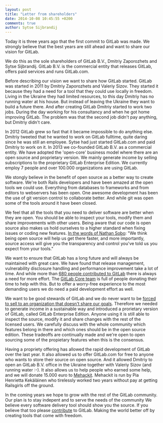 ```yaml
---
layout: post
title: "Letter from shareholders"
date: 2014-10-08 10:45:55 +0200
comments: true
author: Sytse Sijbrandij
---
```


Today it is three years ago that the first commit to GitLab was made.
We strongly believe that the best years are still ahead and want to share our vision for GitLab.

We do this as the sole shareholders of GitLab B.V., Dmitriy Zaporozhets and Sytse Sijbrandij.
GitLab B.V. is the commercial entity that releases GitLab, offers paid services and runs GitLab.com.

Before describing our vision we want to share how GitLab started.
GitLab was started in 2011 by Dmitriy Zaporozhets and Valeriy Sizov.
They started it because they had a need for a tool that they could use locally in freedom.
Living in the Ukraine they had limited resources, to this day Dmitriy has no running water at his house.
But instead of leaving the Ukraine they want to build a future there.
And after creating GitLab Dmitriy started to work two jobs.
During the day working for his consultancy and when he got home improving GitLab.
The problem was that the second job didn't pay anything, but Dmitriy didn't care.

In 2012 GitLab grew so fast that it became impossible to do anything else.
Dmitriy tweeted that he wanted to work on GitLab fulltime, quite daring since he was still an employee.
Sytse had just started GitLab.com and paid Dmitriy to work on it.
In 2013 we co-founded GitLab B.V. as a commercial entity.
We have adopted the 'open-core' business model where there are an open source and proprietary version.
We mainly generate income by selling subscriptions to the proprietary GitLab Enterprise Edition.
We currently employ 7 people and over 100.000 organizations are using GitLab.

We stongly believe in the benefit of open source as a better way to create software.
We're both Rails developers and have been amazed at the open tools we could use.
Everything from databases to frameworks and from editors to webservers has been open.
One awesome development has been the use of git version control to collaborate better.
And while git was open some of the tools around it have been closed.

We feel that all the tools that you need to deliver software are better when they are open.
You should be able to inspect your tools, modify them and share improvements with other users.
Being aware that our code is open source also makes us hold ourselves to a higher standard when fixing issues or coding new features.
[In the words of Nathan Sobo](http://blog.atom.io/2014/05/06/atom-is-now-open-source.html): "We think being open source will help us get there faster, and more importantly, source access will give you the transparency and control you've told us you expect from your tools."

We want to ensure that GitLab has a long future and will always be maintained with great care.
We have found that release management, vulnerability disclosure handling and performance improvement take a lot of time.
And while more than [680 people contributed to GitLab](http://contributors.gitlab.com/) there is always a need for more effort.
The [GitLab Core team](https://about.gitlab.com/core-team/) is full of people donating their time to help with this.
But to offer a worry-free experience to the most demanding users we do need a paid development effort as well.

We want to be good stewards of GitLab and we do never want to be [forced to sell to an organization that doesn't share our goals](http://en.wikipedia.org/wiki/Sun_acquisition_by_Oracle#MySQL_petition_and_forks).
Therefore we needed to generate income in a sustainable way and introduced a prorietary version of GitLab, called GitLab Enterprise Edition.
Anyone using it is still able to inspect the source, modify it and share changes with the rest of the licensed users.
We carefully discuss with the whole community which features belong in there and which ones should be in the open source edition.
These tradeoffs are continually made and we're open to open sourcing some of the propietary features when this is the consensus.

Having a propriety offering has allowed the rapid development of GitLab over the last year.
It also allowed us to offer GitLab.com for free to anyone who wants to store their source on open source.
And it allowed Dmitriy to open an GitLab B.V. office in the Ukraine together with Valeriy Sizov (and running water :-).
It also allows us to help people who earned some help, and we will donate 15.000 euro to [Mehackit](http://mehackit.org/).
Mehackit is run by Pia Henrietta Kekäläinen who tirelessly worked two years without pay at getting Railsgirls off the ground.

In the coming years we hope to grow with the rest of the GitLab community.
Our plan is to stay indepent and to serve the needs of the community
We believe every software delivery tool should show you the source.
If you believe that too please [contribute](https://gitlab.com/gitlab-org/gitlab-ce/blob/master/CONTRIBUTING.md) to GitLab.
Making the world better off by creating tools that come with freedom.
